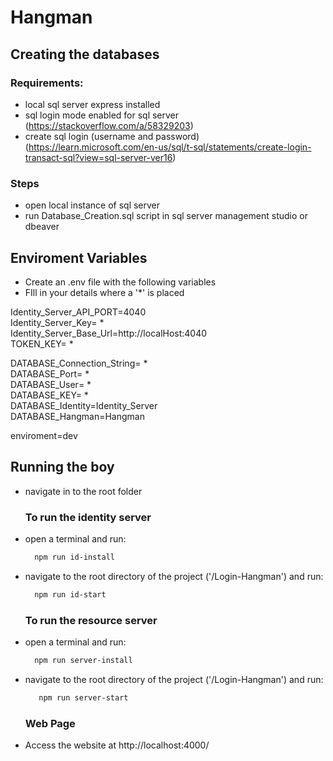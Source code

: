 # Hangman

## Creating the databases
### Requirements:
- local sql server express installed
- sql login mode enabled for sql server (https://stackoverflow.com/a/58329203)
- create sql login (username and password) (https://learn.microsoft.com/en-us/sql/t-sql/statements/create-login-transact-sql?view=sql-server-ver16)
### Steps
- open local instance of sql server
- run Database_Creation.sql script in sql server management studio or dbeaver

## Enviroment Variables
- Create an .env file with the following variables
- FIll in your details where a '*' is placed
  
Identity_Server_API_PORT=4040  
Identity_Server_Key= *  
Identity_Server_Base_Url=http://localHost:4040  
TOKEN_KEY= *  

DATABASE_Connection_String= *  
DATABASE_Port= *  
DATABASE_User= *  
DATABASE_KEY= *  
DATABASE_Identity=Identity_Server  
DATABASE_Hangman=Hangman  

enviroment=dev  


## Running the boy

- navigate in to the root folder

  ### To run the identity server
- open a terminal and run:
  ```bash
    npm run id-install
  ```
- navigate to the root directory of the project ('/Login-Hangman') and run:

  ```bash
    npm run id-start
  ```

  ### To run the resource server
- open a terminal and run:
  ```bash
    npm run server-install
  ```
- navigate to the root directory of the project ('/Login-Hangman') and run:

  ```bash
     npm run server-start
  ```
  ### Web Page
- Access the website at http://localhost:4000/